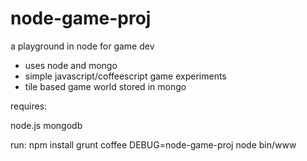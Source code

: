 node-game-proj
==============

a playground in node for game dev

 - uses node and mongo 
 - simple javascript/coffeescript game experiments
 - tile based game world stored in mongo


requires:

node.js
mongodb

run: 
npm install
grunt coffee
DEBUG=node-game-proj node bin/www
